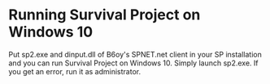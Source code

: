 # Running Survival Project on Windows 10

Put sp2.exe and dinput.dll of B6oy's SPNET.net client in your SP installation and you can run Survival Project on Windows 10.
Simply launch sp2.exe. If you get an error, run it as administrator.
